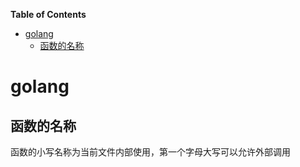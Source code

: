 <!-- markdown-toc start - Don't edit this section. Run M-x markdown-toc-refresh-toc -->
**Table of Contents**

- [golang](#golang)
    - [函数的名称](#函数的名称)

<!-- markdown-toc end -->

# golang

## 函数的名称
  函数的小写名称为当前文件内部使用，第一个字母大写可以允许外部调用

